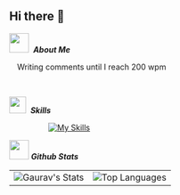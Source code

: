## Hi there 👋

<img src="https://media.giphy.com/media/WUlplcMpOCEmTGBtBW/giphy.gif" width="35">&nbsp; ***About Me***

<p>&emsp;Writing comments until I reach 200 wpm </p> <br/>


<img src="https://media2.giphy.com/media/QssGEmpkyEOhBCb7e1/giphy.gif?cid=ecf05e47a0n3gi1bfqntqmob8g9aid1oyj2wr3ds3mg700bl&rid=giphy.gif" width ="30">&nbsp; ***Skills***

&emsp;&emsp;&emsp;&emsp;&emsp;[![My Skills](https://skillicons.dev/icons?i=js,react,nodejs,c,cpp,dotnet,ps,ai,html,css,postgresql,php,git,py,,&theme=dark&perline=14)](https://skillicons.dev)

<img src="https://media.giphy.com/media/iY8CRBdQXODJSCERIr/giphy.gif" width="35">&nbsp;***Github Stats***

  <p align=center> </p>
  <table align=center>
  <tr>
    <td>
      <img src="https://github-readme-stats.vercel.app/api?username=Gaurav-Kafle&show_icons=true&theme=nightowl&hide_border=true&count_private=true&layout=compact" alt="Gaurav's Stats" />
    </td>
    <td>
      <img src="https://github-readme-stats.vercel.app/api/top-langs/?username=Gaurav-Kafle&hide=html&hide_border=true&layout=compact&langs_count=8&theme=tokyonight" alt="Top Languages">
    </td>
  
  </tr>
</table>
  
   

